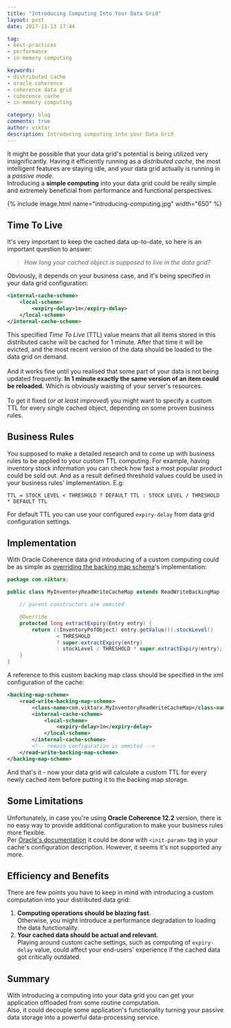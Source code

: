 ```yaml
---
title: "Introducing Computing Into Your Data Grid"
layout: post
date: 2017-11-13 17:44

tag:
- best-practices
- performance
- in-memory computing

keywords:
- distributed cache
- oracle coherence
- coherence data grid
- coherence cache
- in-memory computing

category: blog
comments: true
author: viktar
description: Introducing computing into your Data Grid
---
```


It might be possible that your data grid's potential is being utilized
very insignificantly.
Having it efficiently running as a *distributed cache*, the most intelligent
features are staying idle, and your data grid actually is running in a
*passive mode*.<br/>
Introducing a **simple computing** into your data grid could be really simple
and extremely beneficial from performance and functional perspectives.

<!--more-->

{% include image.html name="introducing-computing.jpg" width="650" %}
## Time To Live
It's very important to keep the cached data up-to-date, so here is an
important question to answer:
> *How long your cached object is supposed to live in the data grid?*

Obviously, it depends on your business case, and it's being specified
in your data grid configuration:
```xml
<internal-cache-scheme>
    <local-scheme>
        <expiry-delay>1m</expiry-delay>
    </local-scheme>
</internal-cache-scheme>
```
This specified *Time To Live* (TTL) value means that all items stored in this
distributed cache will be cached
for 1 minute. After that time it will be evicted, and the most recent
version of the data should be loaded to the data grid on demand.
<br/><br/>
And it works fine until you realised that some part of your data is
not being updated frequently. **In 1 minute exactly the same version
of an item could be reloaded.** Which is obviously waisting of your
server's resources.
<br/><br/>
To get it fixed (*or at least improved*) you might want to specify a
custom TTL for every single cached object, depending on some proven
business rules.

## Business Rules
You supposed to make a detailed research and to come up with business rules
to be applied to your custom TTL computing. For example, having inventory stock
information you can check how fast a most popular product could be sold
out. And as a result defined threshold values could be used in your
business rules' implementation. E.g:
```
TTL = STOCK LEVEL < THRESHOLD ? DEFAULT TTL : STOCK LEVEL / THRESHOLD * DEFAULT TTL
```

For default TTL you can use your configured ```expiry-delay``` from
data grid configuration settings.

## Implementation
With Oracle Coherence data grid introducing of a custom computing could
be as simple as [overriding the backing map schema][1]'s implementation:

```java
package com.viktarx;

public class MyInventoryReadWriteCacheMap extends ReadWriteBackingMap {

    // parent constructors are ommited

    @Override
    protected long extractExpiry(Entry entry) {
        return ((InventoryPofObject) entry.getValue()).stockLevel()
                < THRESHOLD
                ? super.extractExpiry(entry)
                : stockLevel / THRESHOLD * super.extractExpiry(entry);
    }
}
```

A reference to this custom backing map class should be specified in the
xml configuration of the cache:

```xml
<backing-map-scheme>
    <read-write-backing-map-scheme>
        <class-name>com.viktarx.MyInventoryReadWriteCacheMap</class-name>
        <internal-cache-scheme>
            <local-scheme>
                <expiry-delay>1m</expiry-delay>
            </local-scheme>
        </internal-cache-scheme>
		<!-- remain configuration is ommited -->
    </read-write-backing-map-scheme>
</backing-map-scheme>
```

And that's it - now your data grid will calculate a custom TTL for every
newly cached item before putting it to the backing map storage.

## Some Limitations
Unfortunately, in case you're using **Oracle Coherence 12.2** version,
there is no easy way to provide additional configuration to make your
business rules more flexible.<br/>
Per [Oracle's documentation][2] it could be done with ```<init-param>``` tag
in your cache's configuration description. However, it seems it's not
supported any more.

## Efficiency and Benefits
There are few points you have to keep in mind with introducing a custom
computation into your distributed data grid:
1. **Computing operations should be blazing fast.** <br/>
Otherwise, you might introduce a performance degradation to loading the
data functionality.
2. **Your cached data should be actual and relevant.** <br/>
Playing around custom cache settings, such as computing
of ```expiry-delay``` value, could affect your end-users' experience if
the cached data got critically outdated.

## Summary
With introducing a computing into your data grid you can get
your application offloaded from some routine computation.<br/>
Also, it could decouple some application's functionality
turning your passive data storage into a powerful data-processing
service.

[1]: https://docs.oracle.com/middleware/1212/coherence/COHDG/cache_back.htm#COHDG5175
[2]: https://docs.oracle.com/middleware/1212/coherence/COHDG/appendix_cacheconfig.htm#COHDG4764
